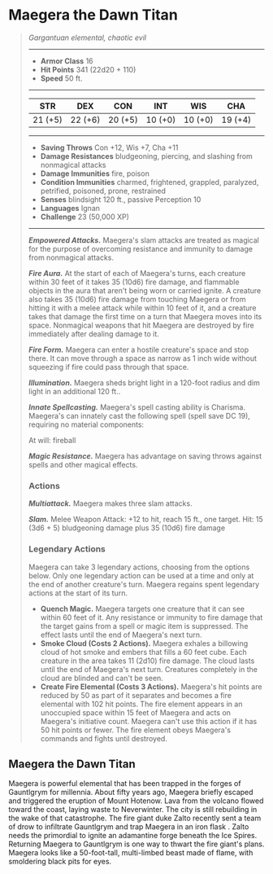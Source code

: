 # Maegera the Dawn Titan
>*Gargantuan elemental, chaotic evil*
>___
>- **Armor Class** 16
>- **Hit Points** 341 (22d20 + 110)
>- **Speed** 50 ft.
>___
>|STR|DEX|CON|INT|WIS|CHA|
>|:---:|:---:|:---:|:---:|:---:|:---:|
>|21 (+5)|22 (+6)|20 (+5)|10 (+0)|10 (+0)|19 (+4)|
>___
>- **Saving Throws** Con +12, Wis +7, Cha +11
>- **Damage Resistances** bludgeoning, piercing, and slashing from nonmagical attacks
>- **Damage Immunities** fire, poison
>- **Condition Immunities** charmed, frightened, grappled, paralyzed, petrified, poisoned, prone, restrained
>- **Senses** blindsight 120 ft., passive Perception 10
>- **Languages** Ignan
>- **Challenge** 23 (50,000 XP)
>___
>***Empowered Attacks.*** Maegera's slam attacks are treated as magical for the purpose of overcoming resistance and immunity to damage from nonmagical attacks.  
>
>***Fire Aura.*** At the start of each of Maegera's turns, each creature within 30 feet of it takes 35 (10d6) fire damage, and flammable objects in the aura that aren't being worn or carried ignite. A creature also takes 35 (10d6) fire damage from touching Maegera or from hitting it with a melee attack while within 10 feet of it, and a creature takes that damage the first time on a turn that Maegera moves into its space. Nonmagical weapons that hit Maegera are destroyed by fire immediately after dealing damage to it.  
>
>***Fire Form.*** Maegera can enter a hostile creature's space and stop there. It can move through a space as narrow as 1 inch wide without squeezing if fire could pass through that space.  
>
>***Illumination.*** Maegera sheds bright light in a 120-foot radius and dim light in an additional 120 ft..  
>
>***Innate Spellcasting.*** Maegera's spell casting ability is Charisma. Maegera's can innately cast the following spell (spell save DC 19), requiring no material components:  
>
>At will: fireball  
>
>
>***Magic Resistance.*** Maegera has advantage on saving throws against spells and other magical effects.  
>
>### Actions
>***Multiattack.*** Maegera makes three slam attacks.  
>
>***Slam.*** Melee Weapon Attack: +12 to hit, reach 15 ft., one target. Hit: 15 (3d6 + 5) bludgeoning damage plus 35 (10d6) fire damage  
>
>### Legendary Actions
>Maegera can take 3 legendary actions, choosing from the options below. Only one legendary action can be used at a time and only at the end of another creature's turn. Maegera regains spent legendary actions at the start of its turn.
>
>- **Quench Magic.** Maegera targets one creature that it can see within 60 feet of it. Any resistance or immunity to fire damage that the target gains from a spell or magic item is suppressed. The effect lasts until the end of Maegera's next turn.
>- **Smoke Cloud (Costs 2 Actions).** Maegera exhales a billowing cloud of hot smoke and embers that fills a 60 feet cube. Each creature in the area takes 11 (2d10) fire damage. The cloud lasts until the end of Maegera's next turn. Creatures completely in the cloud are blinded and can't be seen.
>- **Create Fire Elemental (Costs 3 Actions).** Maegera's hit points are reduced by 50 as part of it separates and becomes a fire elemental with 102 hit points. The fire element appears in an unoccupied space within 15 feet of Maegera and acts on Maegera's initiative count. Maegera can't use this action if it has 50 hit points or fewer. The fire element obeys Maegera's commands and fights until destroyed.
## Maegera the Dawn Titan
Maegera is powerful elemental that has been trapped in the forges of Gauntlgrym for millennia. About fifty years ago, Maegera briefly escaped and triggered the eruption of Mount Hotenow. Lava from the volcano flowed toward the coast, laying waste to Neverwinter. The city is still rebuilding in the wake of that catastrophe.
The fire giant duke Zalto recently sent a team of drow to infiltrate Gauntlgrym and trap Maegera in an iron flask . Zalto needs the primordial to ignite an adamantine forge beneath the Ice Spires. Returning Maegera to Gauntlgrym is one way to thwart the fire giant's plans.
Maegera looks like a 50-foot-tall, multi-limbed beast made of flame, with smoldering black pits for eyes.